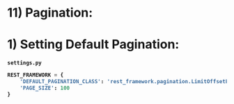 # 11) Pagination:


# 1) Setting Default Pagination:
<b>

`settings.py`
```python
REST_FRAMEWORK = {
    'DEFAULT_PAGINATION_CLASS': 'rest_framework.pagination.LimitOffsetPagination',
    'PAGE_SIZE': 100
}
```
</b>






































